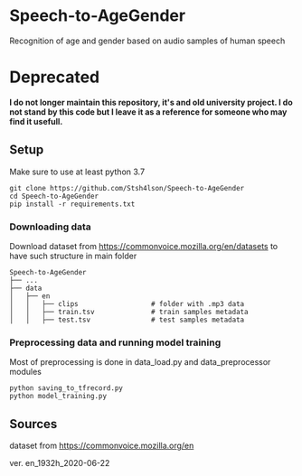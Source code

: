 # Speech-to-AgeGender
Recognition of age and gender based on audio samples of human speech
# Deprecated
**I do not longer maintain this repository, it's and old university project. I do not stand by this code but I leave it as a reference for someone who may find it usefull.**



## Setup
Make sure to use at least python 3.7
```
git clone https://github.com/Stsh4lson/Speech-to-AgeGender
cd Speech-to-AgeGender
pip install -r requirements.txt
```
### Downloading data
Download dataset from https://commonvoice.mozilla.org/en/datasets to have such 
structure in main folder
```
Speech-to-AgeGender
├── ...
├── data
│   ├── en
│   │   ├── clips                  # folder with .mp3 data
│   │   ├── train.tsv              # train samples metadata
│   │   ├── test.tsv               # test samples metadata
```

### Preprocessing data and running model training
Most of preprocessing is done in data_load.py and data_preprocessor modules
```
python saving_to_tfrecord.py
python model_training.py
```

## Sources
dataset from https://commonvoice.mozilla.org/en

ver. en_1932h_2020-06-22
